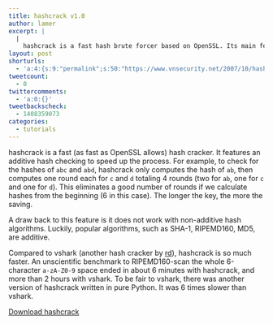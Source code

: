 ```yaml
---
title: hashcrack v1.0
author: lamer
excerpt: |
  |
    hashcrack is a fast hash brute forcer based on OpenSSL. Its main feature is additive brute forcing. Version 1.0 is released under the BSD license.
layout: post
shorturls:
  - 'a:4:{s:9:"permalink";s:50:"https://www.vnsecurity.net/2007/10/hashcrack-v1-0/";s:7:"tinyurl";s:26:"http://tinyurl.com/ybg7p87";s:4:"isgd";s:18:"http://is.gd/aOtkI";s:5:"bitly";s:20:"http://bit.ly/4UA3b4";}'
tweetcount:
  - 0
twittercomments:
  - 'a:0:{}'
tweetbackscheck:
  - 1408359073
categories:
  - tutorials
---
```

hashcrack is a fast (as fast as OpenSSL allows) hash cracker. It features an additive hash checking to speed up the process. For example, to check for the hashes of `abc` and `abd`, hashcrack only computes the hash of `ab`, then computes one round each for `c` and `d` totaling 4 rounds (two for `ab`, one for `c` and one for `d`). This eliminates a good number of rounds if we calculate hashes from the beginning (6 in this case). The longer the key, the more the saving.

A draw back to this feature is it does not work with non-additive hash algorithms. Luckily, popular algorithms, such as SHA-1, RIPEMD160, MD5, are additive.

Compared to vshark (another hash cracker by [rd][1]), hashcrack is so much faster. An unscientific benchmark to RIPEMD160-scan the whole 6-character `a-zA-Z0-9` space ended in about 6 minutes with hashcrack, and more than 2 hours with vshark. To be fair to vshark, there was another version of hashcrack written in pure Python. It was 6 times slower than vshark.

[Download hashcrack][2]

 [1]: http://www.vnsecurity.net/Members/rd
 [2]: http://www.vnsecurity.net/Members/lamer/Files/hashcrack-1.0.tgz
